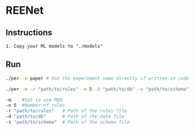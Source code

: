 # REENet


Instructions
-------
```
1. Copy your ML models to "./models"
```
Run
------
```Bash
./per -e paper # Use the experiment name directly if written in code
```
```Bash
./per -m -r "path/to/rules" -n 5 -d "path/to/db" -s "path/to/schema"

-m    #Set to use MQO
-n 5  #Number of rules
-r "path/to/rules"   # Path of the rules file
-d "path/to/db"      # Path of the data file
-s "path/to/schema"  # Path of the schema file
```
